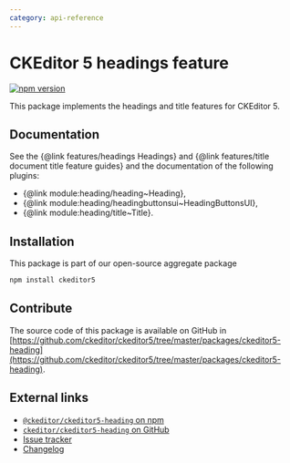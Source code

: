 ```yaml
---
category: api-reference
---
```


# CKEditor&nbsp;5 headings feature

[![npm version](https://badge.fury.io/js/%40ckeditor%2Fckeditor5-heading.svg)](https://www.npmjs.com/package/@ckeditor/ckeditor5-heading)

This package implements the headings and title features for CKEditor&nbsp;5.

## Documentation

See the {@link features/headings Headings} and {@link features/title document title feature guides} and the documentation of the following plugins:

* {@link module:heading/heading~Heading},
* {@link module:heading/headingbuttonsui~HeadingButtonsUI},
* {@link module:heading/title~Title}.

## Installation

This package is part of our open-source aggregate package

```bash
npm install ckeditor5
```

## Contribute

The source code of this package is available on GitHub in [https://github.com/ckeditor/ckeditor5/tree/master/packages/ckeditor5-heading](https://github.com/ckeditor/ckeditor5/tree/master/packages/ckeditor5-heading).

## External links

* [`@ckeditor/ckeditor5-heading` on npm](https://www.npmjs.com/package/@ckeditor/ckeditor5-heading)
* [`ckeditor/ckeditor5-heading` on GitHub](https://github.com/ckeditor/ckeditor5/tree/master/packages/ckeditor5-heading)
* [Issue tracker](https://github.com/ckeditor/ckeditor5/issues)
* [Changelog](https://github.com/ckeditor/ckeditor5/blob/master/CHANGELOG.md)

